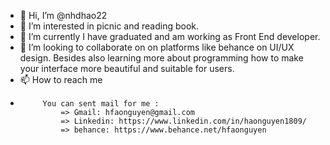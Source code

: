 - 👋 Hi, I’m @nhdhao22
- 👀 I’m interested in picnic and reading book.
- 🌱 I’m currently I have graduated and am working as Front End developer.
- 💞️ I’m looking to collaborate on on platforms like behance on UI/UX design.
      Besides also learning more about programming how to make your interface more beautiful and suitable for users.
- 📫 How to reach me 
-          You can sent mail for me :
               => Gmail: hfaonguyen@gmail.com
               => Linkedin: https://www.linkedin.com/in/haonguyen1809/
               => behance: https://www.behance.net/hfaonguyen

<!---
nhdhao22/nhdhao22 is a ✨ special ✨ repository because its `README.md` (this file) appears on your GitHub profile.
You can click the Preview link to take a look at your changes.
--->

